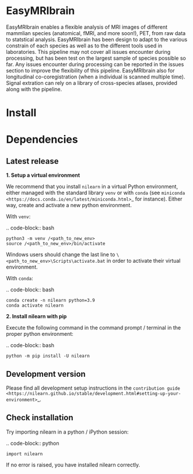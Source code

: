 EasyMRIbrain
=======

EasyMRIbrain enables a flexible analysis of MRI images of different mammlian species (anatomical, fMRI, and more soon!), PET, from raw data to statstical analysis. EasyMRIbrain has been design to adapt to the various constrain of each species as well as to the different tools used in laboratories.
This pipeline may not cover all issues encounter during processing, but has been test on the largest sample of species possible so far. Any issues encounter during processing can be reported in the issues section to improve the flexibility of this pipeline.
EasyMRIbrain also for longitudinal co-coregistration (when a individual is scanned multiple time). Signal extration can rely on a library of cross-species atlases, provided along with the pipeline.


Install
=======


Dependencies
=======

Latest release
--------------

**1. Setup a virtual environment**

We recommend that you install ``nilearn`` in a virtual Python environment,
either managed with the standard library ``venv`` or with ``conda``
(see `miniconda <https://docs.conda.io/en/latest/miniconda.html>`_ for instance).
Either way, create and activate a new python environment.

With ``venv``:

.. code-block:: bash

    python3 -m venv /<path_to_new_env>
    source /<path_to_new_env>/bin/activate

Windows users should change the last line to ``\<path_to_new_env>\Scripts\activate.bat`` in order to activate their virtual environment.

With ``conda``:

.. code-block:: bash

    conda create -n nilearn python=3.9
    conda activate nilearn

**2. Install nilearn with pip**

Execute the following command in the command prompt / terminal
in the proper python environment:

.. code-block:: bash

    python -m pip install -U nilearn

Development version
-------------------

Please find all development setup instructions in the
`contribution guide <https://nilearn.github.io/stable/development.html#setting-up-your-environment>`_.

Check installation
------------------

Try importing nilearn in a python / iPython session:

.. code-block:: python

    import nilearn

If no error is raised, you have installed nilearn correctly.
